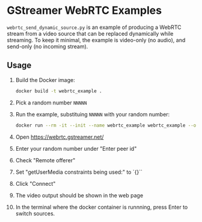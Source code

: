 # GStreamer WebRTC Examples

`webrtc_send_dynamic_source.py` is an example of producing a WebRTC stream
from a video source that can be replaced dynamically while streaming.
To keep it minimal, the example is video-only (no audio), and send-only
(no incoming stream).

## Usage

1. Build the Docker image:
    ```bash
    docker build -t webrtc_example .
    ```

2. Pick a random number `NNNNN`

3. Run the example, substituing `NNNNN` with your random number:
    ```bash
    docker run --rm -it --init --name webrtc_example webrtc_example --our-id=NNNNN
    ```

4. Open <https://webrtc.gstreamer.net/>

5. Enter your random number under "Enter peer id"

6. Check "Remote offerer"

7. Set "getUserMedia constraints being used:" to `{}``

8. Click "Connect"

9. The video output should be shown in the web page

10. In the terminal where the docker container is runnning, press Enter
    to switch sources.
